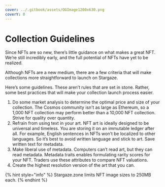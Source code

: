 ```yaml
---
cover: ../.gitbook/assets/OGImage1200x630.png
coverY: 0
---
```


# Collection Guidelines

Since NFTs are so new, there’s little guidance on what makes a great NFT. We’re still incredibly early, and the full potential of NFTs have yet to be realized.

Although NFTs are a new medium, there are a few criteria that will make collections more straightforward to launch on Stargaze.

Here’s some guidelines. These aren’t rules that are set in stone. Rather, some best practices that will make your collection launch process easier.

1. Do some market analysis to determine the optimal price and size of your collection. The Cosmos community isn't as large as Ethereum, so a 1,000 NFT collection may perform better than a 10,000 NFT collection. Strive for quality over quantity.
2. Refrain from using text in your art. NFT art is ideally designed to be universal and timeless. You are storing it on an immutable ledger after all. For example, English sentences in NFTs won’t be localized to other languages. So it’s best to avoid written language and stick to art. Save written text for metadata.
3. Make liberal use of metadata. Computers can’t read art, but they can read metadata. Metadata traits enables formulating rarity scores for your NFT. Traders use these attributes to compare NFT valuations.
4. Create the highest resolution version of the art that you can.&#x20;

{% hint style="info" %}
Stargaze.zone limits NFT image sizes to 250MB each.
{% endhint %}


